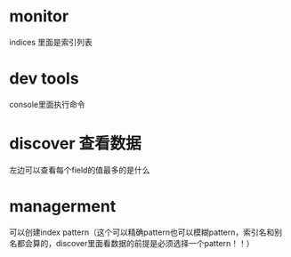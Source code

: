 # monitor
indices 里面是索引列表

# dev tools
console里面执行命令


# discover 查看数据
左边可以查看每个field的值最多的是什么

# managerment
可以创建index pattern（这个可以精确pattern也可以模糊pattern，索引名和别名都会算的，discover里面看数据的前提是必须选择一个pattern！！）